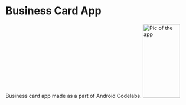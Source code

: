 # Business Card App
Business card app made as a part of Android Codelabs.
<img src="[drawing.jpg](https://github.com/user-attachments/assets/c27f72a9-a353-4efd-aab3-4785ca77fcb6)" alt="Pic of the app" width="100" height="200"/>

